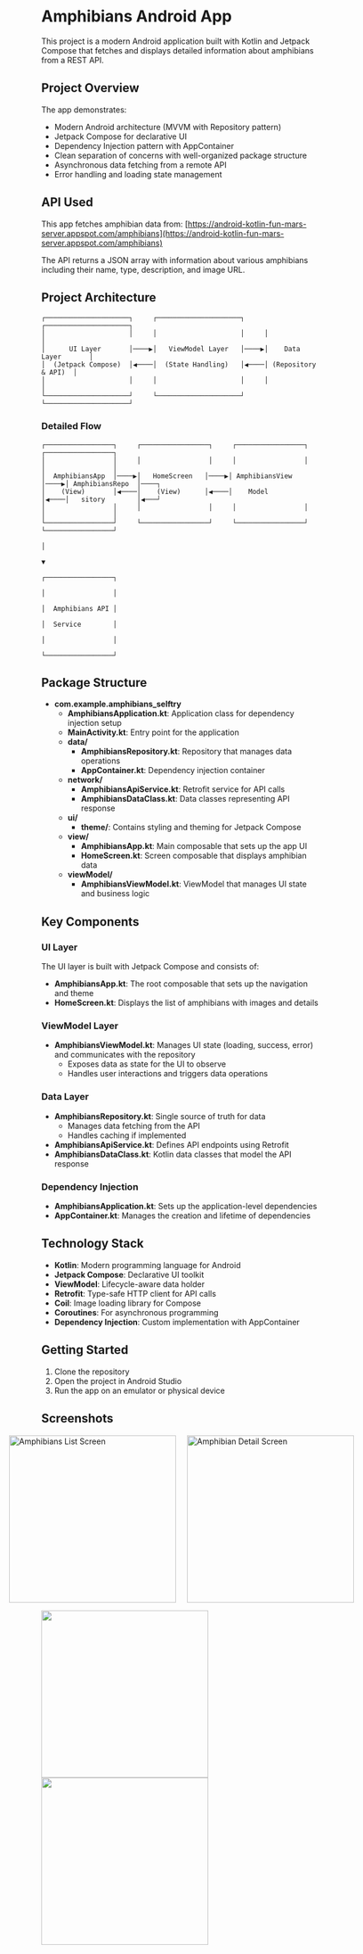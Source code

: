 # Amphibians Android App

This project is a modern Android application built with Kotlin and Jetpack Compose that fetches and displays detailed information about amphibians from a REST API.

## Project Overview

The app demonstrates:
- Modern Android architecture (MVVM with Repository pattern)
- Jetpack Compose for declarative UI
- Dependency Injection pattern with AppContainer
- Clean separation of concerns with well-organized package structure
- Asynchronous data fetching from a remote API
- Error handling and loading state management

## API Used
This app fetches amphibian data from:
[https://android-kotlin-fun-mars-server.appspot.com/amphibians](https://android-kotlin-fun-mars-server.appspot.com/amphibians)

The API returns a JSON array with information about various amphibians including their name, type, description, and image URL.

## Project Architecture

```
┌─────────────────────┐     ┌─────────────────────┐     ┌─────────────────────┐
│                     │     │                     │     │                     │
│      UI Layer       │────▶│   ViewModel Layer   │────▶│    Data Layer       │
│  (Jetpack Compose)  │◀────│  (State Handling)   │◀────│ (Repository & API)  │
│                     │     │                     │     │                     │
└─────────────────────┘     └─────────────────────┘     └─────────────────────┘
```

### Detailed Flow

```
┌─────────────────┐     ┌─────────────────┐     ┌─────────────────┐     ┌─────────────────┐
│                 │     │                 │     │                 │     │                 │
│  AmphibiansApp  │────▶│   HomeScreen   │────▶│ AmphibiansView  │────▶│ AmphibiansRepo  │────┐
│    (View)       │◀────│    (View)      │◀────│    Model        │◀────│   sitory        │◀───┘
│                 │     │                 │     │                 │     │                 │
└─────────────────┘     └─────────────────┘     └─────────────────┘     └─────────────────┘
                                                                               │
                                                                               ▼
                                                                        ┌─────────────────┐
                                                                        │                 │
                                                                        │  Amphibians API │
                                                                        │  Service        │
                                                                        │                 │
                                                                        └─────────────────┘
```

## Package Structure

- **com.example.amphibians_selftry**
  - **AmphibiansApplication.kt**: Application class for dependency injection setup
  - **MainActivity.kt**: Entry point for the application
  - **data/**
    - **AmphibiansRepository.kt**: Repository that manages data operations
    - **AppContainer.kt**: Dependency injection container
  - **network/**
    - **AmphibiansApiService.kt**: Retrofit service for API calls
    - **AmphibiansDataClass.kt**: Data classes representing API response
  - **ui/**
    - **theme/**: Contains styling and theming for Jetpack Compose
  - **view/**
    - **AmphibiansApp.kt**: Main composable that sets up the app UI
    - **HomeScreen.kt**: Screen composable that displays amphibian data
  - **viewModel/**
    - **AmphibiansViewModel.kt**: ViewModel that manages UI state and business logic

## Key Components

### UI Layer
The UI layer is built with Jetpack Compose and consists of:
- **AmphibiansApp.kt**: The root composable that sets up the navigation and theme
- **HomeScreen.kt**: Displays the list of amphibians with images and details

### ViewModel Layer
- **AmphibiansViewModel.kt**: Manages UI state (loading, success, error) and communicates with the repository
  - Exposes data as state for the UI to observe
  - Handles user interactions and triggers data operations

### Data Layer
- **AmphibiansRepository.kt**: Single source of truth for data
  - Manages data fetching from the API
  - Handles caching if implemented
- **AmphibiansApiService.kt**: Defines API endpoints using Retrofit
- **AmphibiansDataClass.kt**: Kotlin data classes that model the API response

### Dependency Injection
- **AmphibiansApplication.kt**: Sets up the application-level dependencies
- **AppContainer.kt**: Manages the creation and lifetime of dependencies

## Technology Stack

- **Kotlin**: Modern programming language for Android
- **Jetpack Compose**: Declarative UI toolkit
- **ViewModel**: Lifecycle-aware data holder
- **Retrofit**: Type-safe HTTP client for API calls
- **Coil**: Image loading library for Compose
- **Coroutines**: For asynchronous programming
- **Dependency Injection**: Custom implementation with AppContainer

## Getting Started

1. Clone the repository
2. Open the project in Android Studio
3. Run the app on an emulator or physical device

## Screenshots

<div style="display: flex; justify-content: center">
  <img src=".README_images/3a5f6509.png" width="300" alt="Amphibians List Screen" style="margin-right: 20px"/>
  <img src=".README_images/bfd1680b.png" width="300" alt="Amphibian Detail Screen"/>
</div>

<!-- Alternate format for GitHub compatibility -->
<p float="left">
  <img src=".README_images/3a5f6509.png" width="300" />
  <img src=".README_images/bfd1680b.png" width="300" /> 
</p>
